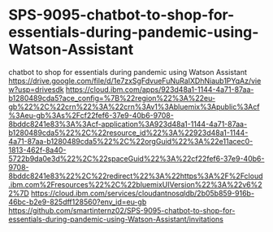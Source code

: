 # SPS-9095-chatbot-to-shop-for-essentials-during-pandemic-using-Watson-Assistant
chatbot to shop for essentials during pandemic using Watson Assistant
https://drive.google.com/file/d/1e7zxSgFdvueFuNuRaIXDhNiaub1PYqAz/view?usp=drivesdk
https://cloud.ibm.com/apps/923d48a1-1144-4a71-87aa-b1280489cda5?ace_config=%7B%22region%22%3A%22eu-gb%22%2C%22crn%22%3A%22crn%3Av1%3Abluemix%3Apublic%3Acf%3Aeu-gb%3As%2Fcf22fef6-37e9-40b6-9708-8bddc8241e83%3A%3Acf-application%3A923d48a1-1144-4a71-87aa-b1280489cda5%22%2C%22resource_id%22%3A%22923d48a1-1144-4a71-87aa-b1280489cda5%22%2C%22orgGuid%22%3A%22e11acec0-1813-462f-8a40-5722b9da0e3d%22%2C%22spaceGuid%22%3A%22cf22fef6-37e9-40b6-9708-8bddc8241e83%22%2C%22redirect%22%3A%22https%3A%2F%2Fcloud.ibm.com%2Fresources%22%2C%22bluemixUIVersion%22%3A%22v6%22%7D
https://cloud.ibm.com/services/cloudantnosqldb/2b05b859-916b-46bc-b2e9-825dff128560?env_id=eu-gb
https://github.com/smartinternz02/SPS-9095-chatbot-to-shop-for-essentials-during-pandemic-using-Watson-Assistant/invitations
